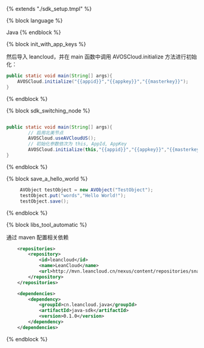 {% extends "./sdk_setup.tmpl" %}


{% block language %}

Java
{% endblock %}

{% block init_with_app_keys %}

然后导入 leancloud，并在 main 函数中调用 AVOSCloud.initialize 方法进行初始化：

```java
public static void main(String[] args){
    AVOSCloud.initialize("{{appid}}","{{appkey}}","{{masterkey}}");
}
```
{% endblock %}

{% block sdk_switching_node %}


``` java

public static void main(String[] args){
        // 启用北美节点
        AVOSCloud.useAVCloudUS();
        // 初始化参数依次为 this, AppId, AppKey
        AVOSCloud.initialize(this,"{{appid}}","{{appkey}}","{{masterkey}}");
}
```
{% endblock %}

{% block save_a_hello_world %}


``` java
     AVObject testObject = new AVObject("TestObject");
     testObject.put("words","Hello World!");
     testObject.save();
```
{% endblock %}

{% block libs_tool_automatic %}

通过 maven 配置相关依赖

``` xml
	<repositories>
		<repository>
			<id>leancloud</id>
			<name>LeanCloud</name>
			<url>http://mvn.leancloud.cn/nexus/content/repositories/snapshots</url>
		</repository>
	</repositories>

	<dependencies>
		<dependency>
			<groupId>cn.leancloud.java</groupId>
			<artifactId>java-sdk</artifactId>
			<version>0.1.0</version>
		</dependency>
	</dependencies>
```
{% endblock %}
